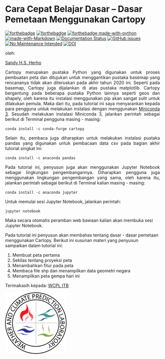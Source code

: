 # Cara Cepat Belajar Dasar – Dasar Pemetaan Menggunakan Cartopy

[![forthebadge](https://forthebadge.com/images/badges/cc-0.svg)](https://forthebadge.com) 
[![forthebadge](https://forthebadge.com/images/badges/built-by-hipsters.svg)](https://forthebadge.com)
[![forthebadge made-with-python](http://ForTheBadge.com/images/badges/made-with-python.svg)](https://www.python.org/)
[![made-with-Markdown](https://img.shields.io/badge/Made%20with-Markdown-1f425f.svg)](http://commonmark.org)
[![Documentation Status](https://readthedocs.org/projects/ansicolortags/badge/?version=latest)](http://ansicolortags.readthedocs.io/?badge=latest)
[![GitHub issues](https://img.shields.io/github/issues/Naereen/StrapDown.js.svg)](https://GitHub.com/Naereen/StrapDown.js/issues/)
[![No Maintenance Intended](http://unmaintained.tech/badge.svg)](http://unmaintained.tech/)
[![DOI](https://zenodo.org/badge/277730230.svg)](https://zenodo.org/badge/latestdoi/277730230)


oleh:

[Sandy H.S. Herho](mailto:sandy.herho@igdore.org) 

<p style="text-align:justify">Cartopy merupakan pustaka Python yang digunakan untuk proses pembuatan peta dan ditujukan untuk menggantikan pustaka basemap yang rencananya tidak akan diteruskan pada akhir tahun 2020 ini. Seperti pada basemap, Cartopy juga dijalankan di atas pustaka matplotlib. Cartopy bergantung pada beberapa pustaka Python lainnya seperti geos dan shapely, oleh karena itu instalasi menggunakan pip akan sangat sulit untuk dilakukan pemula. Maka dari itu, pada tutorial ini saya menyarankan kepada para pengguna untuk melakukan instalasi dengan menggunakan <a href="https://docs.conda.io/en/latest/miniconda.html">Miniconda 3</a>. Sesudah melakukan instalasi Miniconda 3, jalankan perintah sebagai berikut di Terminal pengguna masing - masing:</p>

```(bash)
conda install -c conda-forge cartopy
```
<p style="text-align:justify">Selain itu, pembaca juga diharapkan untuk melakukan instalasi pustaka pandas yang digunakan untuk pembacaan data csv pada bagian akhir tutorial singkat ini:</p>

```(bash)
conda install -c anaconda pandas
```

<p style="text-align:justify">Pada tutorial ini, penyusun juga akan menggunakan Jupyter Notebook sebagai lingkungan pengembangannya. Diharapkan pengguna juga menggunakan lingkungan pengembangan yang sama, oleh karena itu, jalankan perintah sebagai berikut di Terminal kalian masing - masing:</p>

```(bash)
conda install -c anaconda jupyter
```

Untuk memulai sesi Jupyter Notebook, jalankan perintah:
```(bash)
jupyter notebook
```

Maka secara otomatis peramban web bawaan kalian akan membuka sesi Jupyter Notebook.

Pada tutorial ini penyusun akan membahas tentang dasar - dasar pemetaan menggunakan Cartopy. Berikut ini susunan materi yang penyusun sampaikan dalam tutorial ini:

1. Membuat peta pertama
2. Sekilas tentang proyeksi peta
3. Menambahkan fitur pada peta
4. Membaca file shp dan menampilkan data geometri negara
5. Menampilkan peta gempa hari ini

Terimakasih kepada: [WCPL ITB](http://weather.meteo.itb.ac.id/) 

<img src="wcpl.png" alt="wcpl-itb" width="200"/>